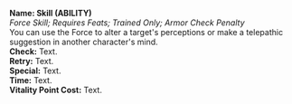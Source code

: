 **Name: Skill (ABILITY)**  
_Force Skill; Requires Feats; Trained Only; Armor Check Penalty_    
You can use the Force to alter a target's perceptions or make a telepathic suggestion in another character's mind.  
**Check:** Text.    
**Retry:** Text.   
**Special:** Text.  
**Time:** Text.  
**Vitality Point Cost:** Text.  
